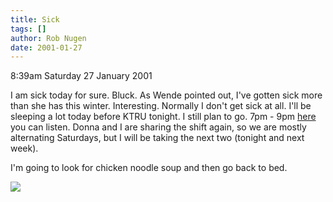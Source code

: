 ```yaml
---
title: Sick
tags: []
author: Rob Nugen
date: 2001-01-27
---
```


<p class=date>8:39am Saturday 27 January 2001</p>

<p>I am sick today for sure.  Bluck.  As Wende pointed
out, I've gotten sick more than she has this winter. 
Interesting.  Normally I don't get sick at all.  I'll
be sleeping a lot today before KTRU tonight.  I still
plan to go.  7pm - 9pm <a
href="http://www.ktru.org/realaudio.html">here</a> you
can listen.  Donna and I are sharing the shift again,
so we are mostly alternating Saturdays, but I will be
taking the next two (tonight and next week).</p>

<p>I'm going to look for chicken noodle soup and then
go back to bed.</p>

<p><img src="/images/rob/wL-ROB.gif"/></p>

